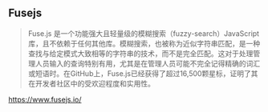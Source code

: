 ## Fusejs

> Fuse.js 是一个功能强大且轻量级的模糊搜索（fuzzy-search）JavaScript库，且不依赖于任何其他库。模糊搜索，也被称为近似字符串匹配，是一种查找与给定模式大致相等的字符串的技术，而不是完全匹配。这对于处理管理人员输入的查询特别有用，尤其是在管理人员可能不完全记得精确的词汇或短语时。在GitHub上，Fuse.js已经获得了超过16,500颗星标，证明了其在开发者社区中的受欢迎程度和实用性。

https://www.fusejs.io/